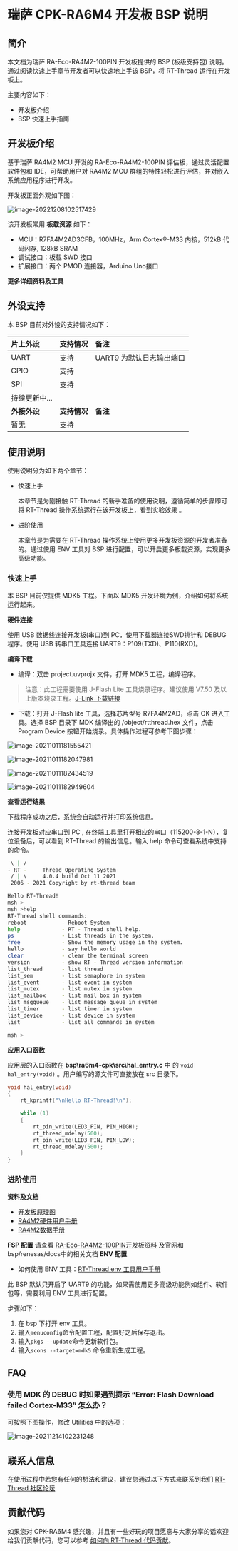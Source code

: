 # 瑞萨 CPK-RA6M4 开发板 BSP 说明

## 简介

本文档为瑞萨 RA-Eco-RA4M2-100PIN 开发板提供的 BSP (板级支持包) 说明。通过阅读快速上手章节开发者可以快速地上手该 BSP，将 RT-Thread 运行在开发板上。

主要内容如下：

- 开发板介绍
- BSP 快速上手指南

## 开发板介绍

基于瑞萨 RA4M2 MCU 开发的 RA-Eco-RA4M2-100PIN 评估板，通过灵活配置软件包和 IDE，可帮助用户对 RA4M2 MCU 群组的特性轻松进行评估，并对嵌入系统应用程序进行开发。

开发板正面外观如下图：

![image-20221208102517429](docs/figures/eco-ra4m2.jpg)

该开发板常用 **板载资源** 如下：

- MCU：R7FA4M2AD3CFB，100MHz，Arm Cortex®-M33 内核，512kB 代码闪存, 128kB SRAM
- 调试接口：板载 SWD 接口
- 扩展接口：两个 PMOD 连接器，Arduino Uno接口

**更多详细资料及工具**

## 外设支持

本 BSP 目前对外设的支持情况如下：

| **片上外设** | **支持情况** | **备注** |
| :----------------- | :----------------- | :------------- |
| UART               | 支持               | UART9 为默认日志输出端口 |
| GPIO               | 支持               |                |
| SPI                | 支持               |                |
| 持续更新中...      |                    |                |
| **外接外设** | **支持情况** | **备注** |
| 暂无     | 支持        |    |


## 使用说明

使用说明分为如下两个章节：

- 快速上手

  本章节是为刚接触 RT-Thread 的新手准备的使用说明，遵循简单的步骤即可将 RT-Thread 操作系统运行在该开发板上，看到实验效果 。
- 进阶使用

  本章节是为需要在 RT-Thread 操作系统上使用更多开发板资源的开发者准备的。通过使用 ENV 工具对 BSP 进行配置，可以开启更多板载资源，实现更多高级功能。

### 快速上手

本 BSP 目前仅提供 MDK5 工程。下面以 MDK5 开发环境为例，介绍如何将系统运行起来。

**硬件连接**

使用 USB 数据线连接开发板(串口)到 PC，使用下载器连接SWD排针和 DEBUG 程序。使用 USB 转串口工具连接 UART9：P109(TXD)、P110(RXD)。

**编译下载**

- 编译：双击 project.uvprojx 文件，打开 MDK5 工程，编译程序。

> 注意：此工程需要使用 J-Flash Lite 工具烧录程序。建议使用 V7.50 及以上版本烧录工程。[J-Link 下载链接](https://www.segger.com/downloads/jlink/)

- 下载：打开 J-Flash lite 工具，选择芯片型号 R7FA4M2AD，点击 OK 进入工具。选择 BSP 目录下 MDK 编译出的 /object/rtthread.hex 文件，点击 Program Device 按钮开始烧录。具体操作过程可参考下图步骤：

![image-20211011181555421](docs/picture/jflash1.png)

![image-20211011182047981](docs/picture/jflash2.png)

![image-20211011182434519](docs/picture/jflash.png)

![image-20211011182949604](docs/picture/jflash3.png)

**查看运行结果**

下载程序成功之后，系统会自动运行并打印系统信息。

连接开发板对应串口到 PC , 在终端工具里打开相应的串口（115200-8-1-N），复位设备后，可以看到 RT-Thread 的输出信息。输入 help 命令可查看系统中支持的命令。

```bash
 \ | /
- RT -     Thread Operating System
 / | \     4.0.4 build Oct 11 2021
 2006 - 2021 Copyright by rt-thread team

Hello RT-Thread!
msh >
msh >help
RT-Thread shell commands:
reboot           - Reboot System
help             - RT - Thread shell help.
ps               - List threads in the system.
free             - Show the memory usage in the system.
hello            - say hello world
clear            - clear the terminal screen
version          - show RT - Thread version information
list_thread      - list thread
list_sem         - list semaphore in system
list_event       - list event in system
list_mutex       - list mutex in system
list_mailbox     - list mail box in system
list_msgqueue    - list message queue in system
list_timer       - list timer in system
list_device      - list device in system
list             - list all commands in system

msh > 
```

**应用入口函数**

应用层的入口函数在 **bsp\ra6m4-cpk\src\hal_emtry.c** 中 的 `void hal_entry(void)` 。用户编写的源文件可直接放在 src 目录下。

```c
void hal_entry(void)
{
    rt_kprintf("\nHello RT-Thread!\n");

    while (1)
    {
        rt_pin_write(LED3_PIN, PIN_HIGH);
        rt_thread_mdelay(500);
        rt_pin_write(LED3_PIN, PIN_LOW);
        rt_thread_mdelay(500);
    }
}
```

### 进阶使用

**资料及文档**

- [开发板原理图](https://bbs.elecfans.com/jishu_2313024_1_1.html)
- [RA4M2硬件用户手册](https://bbs.elecfans.com/forum.php?mod=attachment&aid=MTIwMDQxN3wxYWU5YWFiMnwxNjcwNDY2MTg2fDU5NTQxMXwyMzEyNjc4)
- [RA4M2数据手册](https://bbs.elecfans.com/forum.php?mod=attachment&aid=MTIwMDQxNnxjOTJiOTgyOHwxNjcwNDY2MTg2fDU5NTQxMXwyMzEyNjc4)

**FSP 配置**
请查看 [RA-Eco-RA4M2-100PIN开发板资料](https://bbs.elecfans.com/jishu_2312678_1_1.html) 及官网和bsp/renesas/docs中的相关文档
**ENV 配置**

- 如何使用 ENV 工具：[RT-Thread env 工具用户手册](https://www.rt-thread.org/document/site/#/development-tools/env/env)

此 BSP 默认只开启了 UART9 的功能，如果需使用更多高级功能例如组件、软件包等，需要利用 ENV 工具进行配置。

步骤如下：
1. 在 bsp 下打开 env 工具。
2. 输入`menuconfig`命令配置工程，配置好之后保存退出。
3. 输入`pkgs --update`命令更新软件包。
4. 输入`scons --target=mdk5` 命令重新生成工程。


## FAQ

### 使用 MDK 的 DEBUG 时如果遇到提示  “Error: Flash Download failed Cortex-M33” 怎么办？

可按照下图操作，修改 Utilities 中的选项：

![image-20211214102231248](docs/picture/readme_faq1.png)

## 联系人信息

在使用过程中若您有任何的想法和建议，建议您通过以下方式来联系到我们  [RT-Thread 社区论坛](https://club.rt-thread.org/)

## 贡献代码

如果您对 CPK-RA6M4 感兴趣，并且有一些好玩的项目愿意与大家分享的话欢迎给我们贡献代码，您可以参考 [如何向 RT-Thread 代码贡献](https://www.rt-thread.org/document/site/#/rt-thread-version/rt-thread-standard/development-guide/github/github)。
